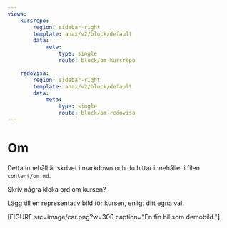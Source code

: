 ```yaml
---
views:
    kursrepo:
        region: sidebar-right
        template: anax/v2/block/default
        data:
            meta:
                type: single
                route: block/om-kursrepo

    redovisa:
        region: sidebar-right
        template: anax/v2/block/default
        data:
            meta:
                type: single
                route: block/om-redovisa
---
```


Om
=========================

Detta innehåll är skrivet i markdown och du hittar innehållet i filen `content/om.md`.

Skriv några kloka ord om kursen?

Lägg till en representativ bild för kursen, enligt ditt egna val.

[FIGURE src=image/car.png?w=300 caption="En fin bil som demobild."]
